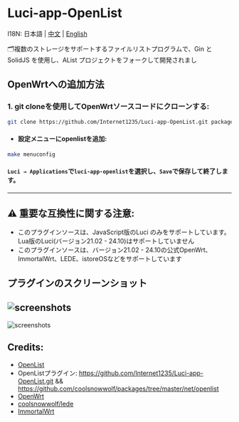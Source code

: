 # Luci-app-OpenList

I18N:  日本語 | [中文](README.md) | [English](README_EN.md)

🗂️複数のストレージをサポートするファイルリストプログラムで、Gin と SolidJS を使用し、AList プロジェクトをフォークして開発されまし

## OpenWrtへの追加方法

### 1. git cloneを使用してOpenWrtソースコードにクローンする:
```bash
git clone https://github.com/Internet1235/Luci-app-OpenList.git package/openlist
```
- #### 設定メニューにopenlistを追加:
```bash
make menuconfig
```
#### ``Luci → Applications``で``luci-app-openlist``を選択し、``Save``で保存して終了します。

-----------------------------

## ⚠️ 重要な互換性に関する注意: 
- このプラグインソースは、JavaScript版のLuci のみをサポートしています。Lua版のLuci(バージョン21.02 - 24.10)はサポートしていません
- このプラグインソースは、バージョン21.02 - 24.10の公式OpenWrt、ImmortalWrt、LEDE、istoreOSなどをサポートしています

## プラグインのスクリーンショット

![screenshots](https://cdn.jsdelivr.net/gh/Internet1235/Luci-app-OpenList@main/docs/1.png)
---
![screenshots](https://cdn.jsdelivr.net/gh/Internet1235/Luci-app-OpenList@main/docs/2.png)


## Credits: 

- [OpenList](https://github.com/OpenListTeam/OpenList)
- OpenListプラグイン: https://github.com/Internet1235/Luci-app-OpenList.git && https://github.com/coolsnowwolf/packages/tree/master/net/openlist
- [OpenWrt](https://github.com/openwrt/openwrt)
- [coolsnowwolf/lede](https://github.com/coolsnowwolf/lede)
- [ImmortalWrt](https://github.com/immortalwrt/immortalwrt)

